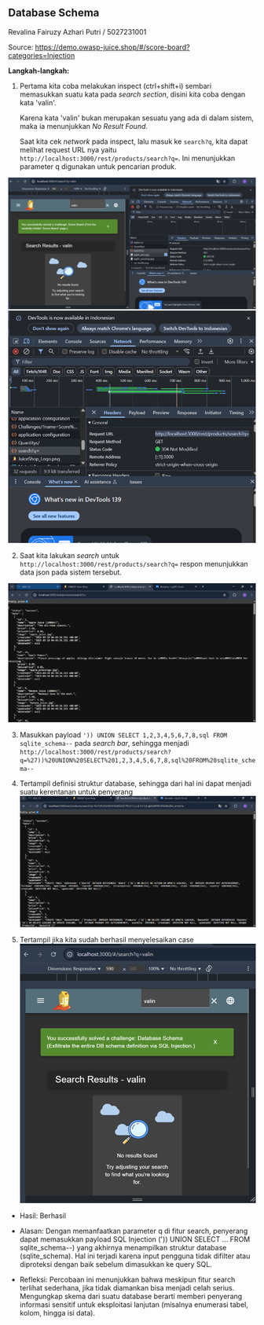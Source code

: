 ## Database Schema

Revalina Fairuzy Azhari Putri / 5027231001

Source: https://demo.owasp-juice.shop/#/score-board?categories=Injection

**Langkah-langkah:**

1. Pertama kita coba melakukan inspect (ctrl+shift+i) sembari memasukkan suatu kata pada *search section*, disini kita coba dengan kata 'valin'.

    Karena kata 'valin' bukan merupakan sesuatu yang ada di dalam sistem, maka ia menunjukkan *No Result Found*.

    Saat kita cek *network* pada inspect, lalu masuk ke `search?q`, kita dapat melihat request URL nya yaitu `http://localhost:3000/rest/products/search?q=`. Ini menunjukkan parameter q digunakan untuk pencarian produk.

![alt text](images/image-11.png)
![alt text](images/image-15.png)

2. Saat kita lakukan *search* untuk `http://localhost:3000/rest/products/search?q=` respon menunjukkan data json pada sistem tersebut. 


![alt text](images/image-12.png)

3. Masukkan payload `')) UNION SELECT 1,2,3,4,5,6,7,8,sql FROM sqlite_schema--` pada *search bar*, sehingga menjadi `http://localhost:3000/rest/products/search?q=%27))%20UNION%20SELECT%201,2,3,4,5,6,7,8,sql%20FROM%20sqlite_schema--`

4. Tertampil definisi struktur database, sehingga dari hal ini dapat menjadi suatu kerentanan untuk penyerang
![alt text](images/image-13.png)

5. Tertampil jika kita sudah berhasil menyelesaikan case
![alt text](images/image-14.png)

- Hasil: Berhasil

- Alasan: Dengan memanfaatkan parameter q di fitur search, penyerang dapat memasukkan payload SQL Injection (')) UNION SELECT ... FROM sqlite_schema--) yang akhirnya menampilkan struktur database (sqlite_schema). Hal ini terjadi karena input pengguna tidak difilter atau diproteksi dengan baik sebelum dimasukkan ke query SQL.

- Refleksi: Percobaan ini menunjukkan bahwa meskipun fitur search terlihat sederhana, jika tidak diamankan bisa menjadi celah serius. Mengungkap skema dari suatu database berarti memberi penyerang informasi sensitif untuk eksploitasi lanjutan (misalnya enumerasi tabel, kolom, hingga isi data).